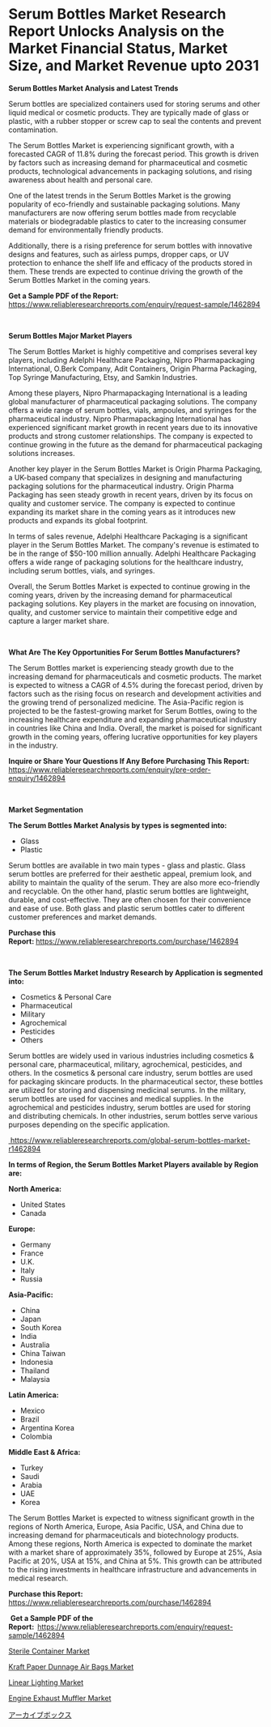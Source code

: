 <p><h1>Serum Bottles Market Research Report Unlocks Analysis on the Market Financial Status, Market Size, and Market Revenue upto 2031</h1></p><p><strong>Serum Bottles Market Analysis and Latest Trends</strong></p>
<p><p>Serum bottles are specialized containers used for storing serums and other liquid medical or cosmetic products. They are typically made of glass or plastic, with a rubber stopper or screw cap to seal the contents and prevent contamination.</p><p>The Serum Bottles Market is experiencing significant growth, with a forecasted CAGR of 11.8% during the forecast period. This growth is driven by factors such as increasing demand for pharmaceutical and cosmetic products, technological advancements in packaging solutions, and rising awareness about health and personal care.</p><p>One of the latest trends in the Serum Bottles Market is the growing popularity of eco-friendly and sustainable packaging solutions. Many manufacturers are now offering serum bottles made from recyclable materials or biodegradable plastics to cater to the increasing consumer demand for environmentally friendly products.</p><p>Additionally, there is a rising preference for serum bottles with innovative designs and features, such as airless pumps, dropper caps, or UV protection to enhance the shelf life and efficacy of the products stored in them. These trends are expected to continue driving the growth of the Serum Bottles Market in the coming years.</p></p>
<p><strong>Get a Sample PDF of the Report:&nbsp;</strong> <a href="https://www.reliableresearchreports.com/enquiry/request-sample/1462894">https://www.reliableresearchreports.com/enquiry/request-sample/1462894</a></p>
<p>&nbsp;</p>
<p><strong>Serum Bottles Major Market Players</strong></p>
<p><p>The Serum Bottles Market is highly competitive and comprises several key players, including Adelphi Healthcare Packaging, Nipro Pharmapackaging International, O.Berk Company, Adit Containers, Origin Pharma Packaging, Top Syringe Manufacturing, Etsy, and Samkin Industries.</p><p>Among these players, Nipro Pharmapackaging International is a leading global manufacturer of pharmaceutical packaging solutions. The company offers a wide range of serum bottles, vials, ampoules, and syringes for the pharmaceutical industry. Nipro Pharmapackaging International has experienced significant market growth in recent years due to its innovative products and strong customer relationships. The company is expected to continue growing in the future as the demand for pharmaceutical packaging solutions increases.</p><p>Another key player in the Serum Bottles Market is Origin Pharma Packaging, a UK-based company that specializes in designing and manufacturing packaging solutions for the pharmaceutical industry. Origin Pharma Packaging has seen steady growth in recent years, driven by its focus on quality and customer service. The company is expected to continue expanding its market share in the coming years as it introduces new products and expands its global footprint.</p><p>In terms of sales revenue, Adelphi Healthcare Packaging is a significant player in the Serum Bottles Market. The company's revenue is estimated to be in the range of $50-100 million annually. Adelphi Healthcare Packaging offers a wide range of packaging solutions for the healthcare industry, including serum bottles, vials, and syringes.</p><p>Overall, the Serum Bottles Market is expected to continue growing in the coming years, driven by the increasing demand for pharmaceutical packaging solutions. Key players in the market are focusing on innovation, quality, and customer service to maintain their competitive edge and capture a larger market share.</p></p>
<p>&nbsp;</p>
<p><strong>What Are The Key Opportunities For Serum Bottles Manufacturers?</strong></p>
<p><p>The Serum Bottles market is experiencing steady growth due to the increasing demand for pharmaceuticals and cosmetic products. The market is expected to witness a CAGR of 4.5% during the forecast period, driven by factors such as the rising focus on research and development activities and the growing trend of personalized medicine. The Asia-Pacific region is projected to be the fastest-growing market for Serum Bottles, owing to the increasing healthcare expenditure and expanding pharmaceutical industry in countries like China and India. Overall, the market is poised for significant growth in the coming years, offering lucrative opportunities for key players in the industry.</p></p>
<p><strong>Inquire or Share Your Questions If Any Before Purchasing This Report:</strong> <a href="https://www.reliableresearchreports.com/enquiry/pre-order-enquiry/1462894">https://www.reliableresearchreports.com/enquiry/pre-order-enquiry/1462894</a></p>
<p>&nbsp;</p>
<p><strong>Market Segmentation</strong></p>
<p><strong>The Serum Bottles Market Analysis by types is segmented into:</strong></p>
<p><ul><li>Glass</li><li>Plastic</li></ul></p>
<p><p>Serum bottles are available in two main types - glass and plastic. Glass serum bottles are preferred for their aesthetic appeal, premium look, and ability to maintain the quality of the serum. They are also more eco-friendly and recyclable. On the other hand, plastic serum bottles are lightweight, durable, and cost-effective. They are often chosen for their convenience and ease of use. Both glass and plastic serum bottles cater to different customer preferences and market demands.</p></p>
<p><strong>Purchase this Report:&nbsp;</strong><a href="https://www.reliableresearchreports.com/purchase/1462894">https://www.reliableresearchreports.com/purchase/1462894</a></p>
<p>&nbsp;</p>
<p><strong>The Serum Bottles Market Industry Research by Application is segmented into:</strong></p>
<p><ul><li>Cosmetics & Personal Care</li><li>Pharmaceutical</li><li>Military</li><li>Agrochemical</li><li>Pesticides</li><li>Others</li></ul></p>
<p><p>Serum bottles are widely used in various industries including cosmetics & personal care, pharmaceutical, military, agrochemical, pesticides, and others. In the cosmetics & personal care industry, serum bottles are used for packaging skincare products. In the pharmaceutical sector, these bottles are utilized for storing and dispensing medicinal serums. In the military, serum bottles are used for vaccines and medical supplies. In the agrochemical and pesticides industry, serum bottles are used for storing and distributing chemicals. In other industries, serum bottles serve various purposes depending on the specific application.</p></p>
<p><a href="https://www.reliableresearchreports.com/global-serum-bottles-market-r1462894">&nbsp;https://www.reliableresearchreports.com/global-serum-bottles-market-r1462894</a></p>
<p><strong>In terms of Region, the Serum Bottles Market Players available by Region are:</strong></p>
<p>
    <p> <strong> North America: </strong>
        <ul>
            <li>United States</li>
            <li>Canada</li>
        </ul>
        </p> 
    <p> <strong> Europe: </strong>
        <ul>
            <li>Germany</li>
            <li>France</li>
            <li>U.K.</li>
            <li>Italy</li>
            <li>Russia</li>
        </ul>
        </p> 
    <p> <strong> Asia-Pacific: </strong>
        <ul>
            <li>China</li>
            <li>Japan</li>
            <li>South Korea</li>
            <li>India</li>
            <li>Australia</li>
            <li>China Taiwan</li>
            <li>Indonesia</li>
            <li>Thailand</li>
            <li>Malaysia</li>
        </ul>
        </p> 
    <p> <strong> Latin America: </strong>
        <ul>
            <li>Mexico</li>
            <li>Brazil</li>
            <li>Argentina Korea</li>
            <li>Colombia</li>
        </ul>
        </p> 
    <p> <strong> Middle East & Africa: </strong>
        <ul>
            <li>Turkey</li>
            <li>Saudi</li>
            <li>Arabia</li>
            <li>UAE</li>
            <li>Korea</li>
        </ul>
    </p>
    </p>
<p><p>The Serum Bottles Market is expected to witness significant growth in the regions of North America, Europe, Asia Pacific, USA, and China due to increasing demand for pharmaceuticals and biotechnology products. Among these regions, North America is expected to dominate the market with a market share of approximately 35%, followed by Europe at 25%, Asia Pacific at 20%, USA at 15%, and China at 5%. This growth can be attributed to the rising investments in healthcare infrastructure and advancements in medical research.</p></p>
<p><strong>Purchase this Report: </strong><a href="https://www.reliableresearchreports.com/purchase/1462894">https://www.reliableresearchreports.com/purchase/1462894</a></p>
<p>&nbsp;<strong>Get a Sample PDF of the Report:&nbsp;&nbsp;</strong><a href="https://www.reliableresearchreports.com/enquiry/request-sample/1462894">https://www.reliableresearchreports.com/enquiry/request-sample/1462894</a></p>
<p><strong></strong></p>
<p><p><a href="https://github.com/Sherrillcrooksxa8i18ucf2m/Market-Research-Report-List-2/blob/main/sterile-container-market.md">Sterile Container Market</a></p><p><a href="https://github.com/derrinmiltonellis35gcl/Market-Research-Report-List-2/blob/main/kraft-paper-dunnage-air-bags-market.md">Kraft Paper Dunnage Air Bags Market</a></p><p><a href="https://www.linkedin.com/pulse/linear-lighting-market-insights-cagr-trends-growth-strategies-cqplf">Linear Lighting Market</a></p><p><a href="https://www.linkedin.com/pulse/engine-exhaust-mufflernbspmarket-focuses-market-share-size-dp6ee">Engine Exhaust Muffler Market</a></p><p><a href="https://github.com/hwbcz413288296/Market-Research-Report-List-2/blob/main/242831357600.md">アーカイブボックス</a></p></p>